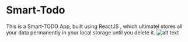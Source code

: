 # Smart-Todo
This is a Smart-TODO App, built using ReactJS , which ultimatel stores all your data permanently in your local storage until you delete it.
![alt text](https://github.com/sarwar1227/smart-todo/blob/main/outputs/output_1.jpg?raw=true)

